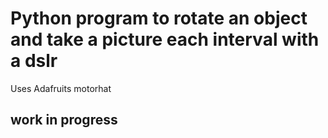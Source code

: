 # Python program to rotate an object and take a picture each interval with a dslr

Uses Adafruits motorhat

## work in progress
